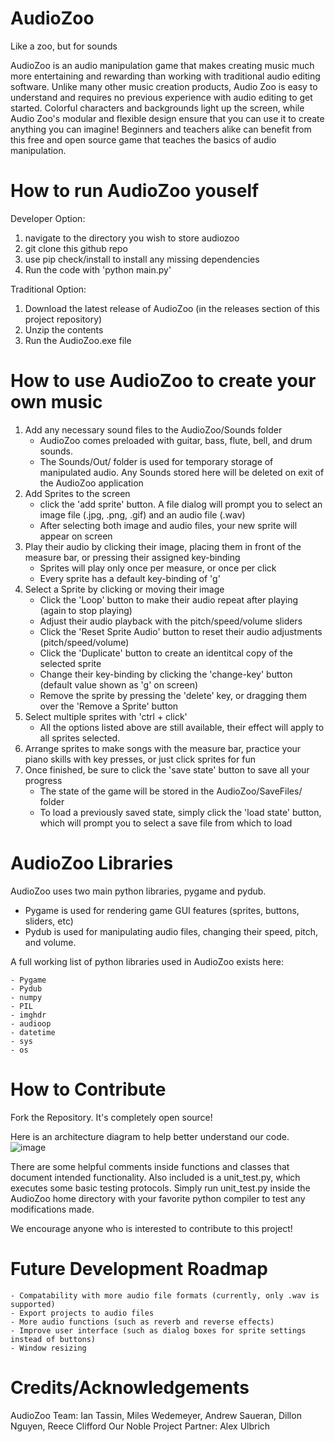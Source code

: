 # AudioZoo
Like a zoo, but for sounds

AudioZoo is an audio manipulation game that makes creating music much more entertaining and rewarding than working with traditional audio editing software. Unlike many other music creation products, Audio Zoo is easy to understand and requires no previous experience with audio editing to get started. Colorful characters and backgrounds light up the screen, while Audio Zoo's modular and flexible design ensure that you can use it to create anything you can imagine! Beginners and teachers alike can benefit from this free and open source game that teaches the basics of audio manipulation.

# How to run AudioZoo youself
Developer Option:
1. navigate to the directory you wish to store audiozoo
2. git clone this github repo
3. use pip check/install to install any missing dependencies
4. Run the code with 'python main.py'

Traditional Option:
1. Download the latest release of AudioZoo (in the releases section of this project repository)
2. Unzip the contents
3. Run the AudioZoo.exe file

# How to use AudioZoo to create your own music
1. Add any necessary sound files to the AudioZoo/Sounds folder
    - AudioZoo comes preloaded with guitar, bass, flute, bell, and drum sounds.
    - The Sounds/Out/ folder is used for temporary storage of manipulated audio. Any Sounds stored here will be deleted on exit of the AudioZoo application
2. Add Sprites to the screen
    - click the 'add sprite' button. A file dialog will prompt you to select an image file (.jpg, .png, .gif) and an audio file (.wav)
    - After selecting both image and audio files, your new sprite will appear on screen
4. Play their audio by clicking their image, placing them in front of the measure bar, or pressing their assigned key-binding
    - Sprites will play only once per measure, or once per click
    - Every sprite has a default key-binding of 'g'
5. Select a Sprite by clicking or moving their image
    - Click the 'Loop' button to make their audio repeat after playing (again to stop playing)
    - Adjust their audio playback with the pitch/speed/volume sliders
    - Click the 'Reset Sprite Audio' button to reset their audio adjustments (pitch/speed/volume)
    - Click the 'Duplicate' button to create an identitcal copy of the selected sprite
    - Change their key-binding by clicking the 'change-key' button (default value shown as 'g' on screen)
    - Remove the sprite by pressing the 'delete' key, or dragging them over the 'Remove a Sprite' button
6. Select multiple sprites with 'ctrl + click'
    - All the options listed above are still available, their effect will apply to all sprites selected.
7. Arrange sprites to make songs with the measure bar, practice your piano skills with key presses, or just click sprites for fun
8. Once finished, be sure to click the 'save state' button to save all your progress
    - The state of the game will be stored in the AudioZoo/SaveFiles/ folder
    - To load a previously saved state, simply click the 'load state' button, which will prompt you to select a save file from which to load

# AudioZoo Libraries
AudioZoo uses two main python libraries, pygame and pydub.
- Pygame is used for rendering game GUI features (sprites, buttons, sliders, etc)
- Pydub is used for manipulating audio files, changing their speed, pitch, and volume.

A full working list of python libraries used in AudioZoo exists here:

    - Pygame
    - Pydub
    - numpy
    - PIL
    - imghdr
    - audioop
    - datetime
    - sys
    - os

# How to Contribute
Fork the Repository. It's completely open source!

Here is an architecture diagram to help better understand our code.
![image](https://github.com/TAssassinIT/AudioZoo/assets/37788709/3b331ca6-b970-4aaa-9ff1-2c53b1aa0b7d)

There are some helpful comments inside functions and classes that document intended functionality.
Also included is a unit_test.py, which executes some basic testing protocols.
Simply run unit_test.py inside the AudioZoo home directory with your favorite python compiler to test any modifications made.

We encourage anyone who is interested to contribute to this project!

# Future Development Roadmap
    - Compatability with more audio file formats (currently, only .wav is supported)
    - Export projects to audio files
    - More audio functions (such as reverb and reverse effects)
    - Improve user interface (such as dialog boxes for sprite settings instead of buttons)
    - Window resizing

# Credits/Acknowledgements
AudioZoo Team: Ian Tassin, Miles Wedemeyer, Andrew Saueran, Dillon Nguyen, Reece Clifford
Our Noble Project Partner: Alex Ulbrich
